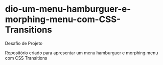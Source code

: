 # dio-um-menu-hamburguer-e-morphing-menu-com-CSS-Transitions
Desafio de Projeto 

Repositório criado para apresentar um menu hamburguer e morphing menu com CSS Transitions
